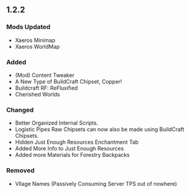 ## 1.2.2

### Mods Updated

- Xaeros Minimap
- Xaeros WorldMap

### Added

- (Mod) Content Tweaker
- A New Type of BuildCraft Chipset, Copper!
- Buildcraft RF: ReFluxified
- Cherished Worlds

### Changed

- Better Organized Internal Scripts.
- Logistic Pipes Raw Chipsets can now also be made using BuildCraft Chipsets.
- Hidden Just Enough Resources Enchantment Tab
- Added More Info to Just Enough Resources
- Added more Materials for Forestry Backpacks

### Removed

- Vllage Names (Passively Consuming Server TPS out of nowhere)